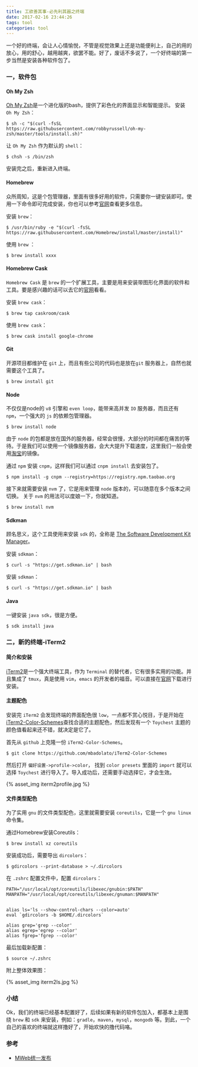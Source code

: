 ```yaml
---
title: 工欲善其事-必先利其器之终端
date: 2017-02-16 23:44:26
tags: tool
categories: tool
---
```


一个好的终端，会让人心情愉悦，不管是视觉效果上还是功能便利上，自己的用的放心，用的舒心，越用越爽，欲罢不能。好了，废话不多说了，一个好终端的第一步当然是安装各种软件包了。

### 一，软件包
#### Oh My Zsh
[Oh My Zsh](https://github.com/robbyrussell/oh-my-zsh)是一个进化版的bash，提供了彩色化的界面显示和智能提示。
安装 `Oh My Zsh`：

```
$ sh -c "$(curl -fsSL https://raw.githubusercontent.com/robbyrussell/oh-my-zsh/master/tools/install.sh)"
```

让 `Oh My Zsh` 作为默认的 `shell`：

```
$ chsh -s /bin/zsh
```

安装完之后，重新进入终端。

<!--more-->

#### Homebrew
众所周知，这是个包管理器，里面有很多好用的软件，只需要你一键安装即可。使用一下命令即可完成安装，你也可以参考[官网](https://brew.sh/index_zh-cn.html)查看更多信息。

安装 `brew`：

```
$ /usr/bin/ruby -e "$(curl -fsSL https://raw.githubusercontent.com/Homebrew/install/master/install)"
```

使用 `brew` ：

```
$ brew install xxxx
```

#### Homebrew Cask
`Homebrew Cask` 是 `brew` 的一个扩展工具，主要是用来安装带图形化界面的软件和工具。要是感兴趣的话可以去它的[官网](https://caskroom.github.io)看看。

安装 `brew cask`：

```
$ brew tap caskroom/cask
```

使用 `brew cask`：

```
$ brew cask install google-chrome
```

#### Git
开源项目都维护在 `git` 上，而且有些公司的代码也是放在`git` 服务器上，自然也就需要这个工具了。

```
$ brew install git
```

#### Node
不仅仅是node的 `v8` 引擎和 `even loop`，能带来高并发 `IO` 服务器，而且还有 `npm`，一个强大的 `js` 的依赖包管理器。

```
$ brew install node
```

由于 `node` 的包都是放在国外的服务器，经常会很慢，大部分的时间都在痛苦的等待。于是我们可以使用一个镜像服务器，会大大提升下载速度，这里我们一般会使用[淘宝](https://npm.taobao.org)的镜像。

通过 `npm` 安装 `cnpm`，这样我们可以通过 `cnpm install` 去安装包了。

```
$ npm install -g cnpm --registry=https://registry.npm.taobao.org
```

接下来就需要安装 `nvm` 了，它是用来管理 `node` 版本的，可以随意在多个版本之间切换。 关于 `nvm` 的用法可以度娘一下，你就知道。

```
$ brew install nvm
```

#### Sdkman
顾名思义，这个工具使用来安装 `sdk` 的，全称是 [The Software Development Kit Manager](http://sdkman.io)。

安装 `sdkman`：

```
$ curl -s "https://get.sdkman.io" | bash
```

安装 `sdkman`：

```
$ curl -s "https://get.sdkman.io" | bash
```

#### Java
一键安装 `java sdk`，很是方便。


```
$ sdk install java
```



### 二，新的终端-iTerm2
#### 简介和安装
[iTerm2](http://www.iterm2.com)是一个强大终端工具，作为 `Terminal` 的替代者，它有很多实用的功能。并且集成了 `tmux`，真是使用 `vim`，`emacs` 的开发者的福音。可以直接在[官网](http://www.iterm2.com)下载进行安装。
#### 主题配色
安装完 `iTerm2` 会发现终端的界面配色很 `low`，一点都不赏心悦目，于是开始在[iTerm2-Color-Schemes](https://github.com/mbadolato/iTerm2-Color-Schemes)查找合适的主题配色，然后发现有一个 `Toychest` 主题的颜色值看起来还不错，就决定是它了。

首先从 `github` 上克隆一份 `iTerm2-Color-Schemes`。

```
$ git clone https://github.com/mbadolato/iTerm2-Color-Schemes
```
然后打开 `偏好设置->profile->color`， 找到 `color presets` 里面的 `import` 就可以选择 `Toychest` 进行导入了。导入成功后，还需要手动选择它，才会生效。

{% asset_img iterm2profile.jpg %}



#### 文件类型配色
为了实用 `gnu` 的文件类型配色，这里就需要安装 `coreutils`，它是一个 `gnu linux` 命令集。

通过Homebrew安装Coreutils：

```
$ brew install xz coreutils
```

安装成功后，需要导出 `dircolors`：

```
$ gdircolors --print-database > ~/.dircolors
```

在 `.zshrc` 配置文件中，配置 `dircolors`：


```
PATH="/usr/local/opt/coreutils/libexec/gnubin:$PATH"
MANPATH="/usr/local/opt/coreutils/libexec/gnuman:$MANPATH"


alias ls='ls --show-control-chars --color=auto'
eval `gdircolors -b $HOME/.dircolors`

alias grep='grep --color'
alias egrep='egrep --color'
alias fgrep='fgrep --color'
```

最后加载新配置：

```
$ source ~/.zshrc
```

附上整体效果图：

{% asset_img iterm2ls.jpg %}

### 小结
Ok，我们的终端已经基本配置好了，后续如果有新的软件包加入，都基本上是围绕 `brew` 和 `sdk` 来安装，例如：`gradle`，`maven`，`mysql`，`mongodb` 等。到此，一个自己的喜欢的终端就这样撸好了，开始欢快的撸代码咯。


### 参考
* [MWeb统一发布](https://www.zhihu.com/question/19637157)





